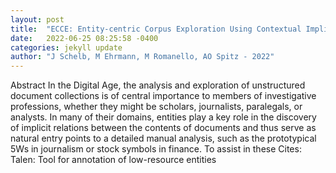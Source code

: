 ```yaml
---
layout: post
title:  "ECCE: Entity-centric Corpus Exploration Using Contextual Implicit Networks"
date:   2022-06-25 08:25:58 -0400
categories: jekyll update
author: "J Schelb, M Ehrmann, M Romanello, AO Spitz - 2022"
---
```

Abstract In the Digital Age, the analysis and exploration of unstructured document collections is of central importance to members of investigative professions, whether they might be scholars, journalists, paralegals, or analysts. In many of their domains, entities play a key role in the discovery of implicit relations between the contents of documents and thus serve as natural entry points to a detailed manual analysis, such as the prototypical 5Ws in journalism or stock symbols in finance. To assist in these  Cites: Talen: Tool for annotation of low-resource entities
